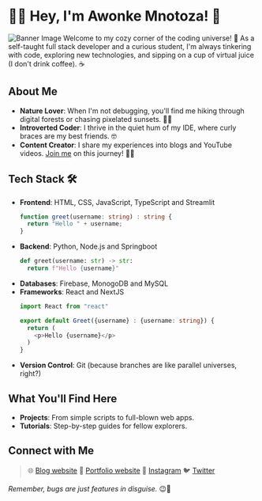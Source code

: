 # 👋🏽 Hey, I'm Awonke Mnotoza! 🌱
![Banner Image](https://i.ibb.co/w4z4dQB/Linked-In-banner.png)
Welcome to my cozy corner of the coding universe! 🚀 As a self-taught full stack developer and a curious student, I'm always tinkering with code, exploring new technologies, and sipping on a cup of virtual juice (I don't drink coffee). ☕

## About Me

- **Nature Lover**: When I'm not debugging, you'll find me hiking through digital forests or chasing pixelated sunsets. 🌿🌄
- **Introverted Coder**: I thrive in the quiet hum of my IDE, where curly braces are my best friends. 🤓
- **Content Creator**: I share my experiences into blogs and YouTube videos. [Join me](https://contawo.com/) on this journey! 📝🎥

## Tech Stack 🛠️

- **Frontend**: HTML, CSS, JavaScript, TypeScript and Streamlit
  ```ts
  function greet(username: string) : string {
    return "Hello " + username;
  }
  ```
- **Backend**: Python, Node.js and Springboot
  ```py
  def greet(username: str) -> str:
    return f"Hello {username}"
  ```
- **Databases**: Firebase, MonogoDB and MySQL
- **Frameworks**: React and NextJS
  ```ts
  import React from "react"

  export default Greet({username} : {username: string}) {
    return (
      <p>Hello {username}</p>
    )
  }
  ```
- **Version Control**: Git (because branches are like parallel universes, right?)

## What You'll Find Here
- **Projects**: From simple scripts to full-blown web apps.
- **Tutorials**: Step-by-step guides for fellow explorers.

## Connect with Me
> 🌐 [Blog website](https://contawo.com/)
> 🪪 [Portfolio website](https://portfolio.contawo.com/)
> 📸 [Instagram](https://www.instagram.com/contawo/)
> 🐦 [Twitter](https://twitter.com/ajmnotoza)

*Remember, bugs are just features in disguise.* 😉🐞
<!--
**contawo/contawo** is a ✨ _special_ ✨ repository because its `README.md` (this file) appears on your GitHub profile.

Here are some ideas to get you started:

- 🔭 I’m currently working on ...
- 🌱 I’m currently learning ...
- 👯 I’m looking to collaborate on ...
- 🤔 I’m looking for help with ...
- 💬 Ask me about ...
- 📫 How to reach me: ...
- 😄 Pronouns: ...
- ⚡ Fun fact: ...
-->
